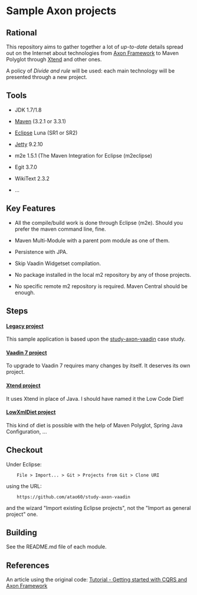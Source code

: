 Sample Axon projects
=====

Rational
-----

This repository aims to gather together a lot of *up-to-date* details spread out on the Internet about technologies from [Axon Framework](http://www.axonframework.org/) to Maven Polyglot through [Xtend](https://eclipse.org/xtend/) and other ones.

A policy of *Divide and rule* will be used: each main technology will be presented through a new project.

Tools
------

* JDK 1.7/1.8

* [Maven](https://maven.apache.org/) (3.2.1 or 3.3.1)

* [Eclipse](https://eclipse.org/) Luna (SR1 or SR2)

* [Jetty](http://eclipse.org/jetty/) 9.2.10

* m2e 1.5.1 (The Maven Integration for Eclipse (m2eclipse)

* Egit 3.7.0

* WikiText 2.3.2

* ...

Key Features
-----

* All the compile/build work is done through Eclipse (m2e). Should you prefer the maven command line, fine.

* Maven Multi-Module with a parent pom module as one of them.

* Persistence with JPA.

* Skip Vaadin Widgetset compilation.

* No package installed in the local m2 repository by any of those projects.

* No specific remote m2 repository is required. Maven Central should be enough.

Steps
------

#### [Legacy project](legacy) ####

This sample application is based upon the [study-axon-vaadin](https://code.google.com/p/study-axon-vaadin/) case study.

#### [Vaadin 7 project](vaadin7) ####

To upgrade to Vaadin 7 requires many changes by itself. It deserves its own project.

#### [Xtend project](xtend) ####

It uses Xtend in place of Java. I should have named it the Low Code Diet!

#### [LowXmlDiet project](lowxmldiet) ####

This kind of diet is possible with the help of Maven Polyglot, Spring Java Configuration, ...

Checkout
------

Under Eclipse:

        File > Import... > Git > Projects from Git > Clone URI
using the URL:

        https://github.com/atao60/study-axon-vaadin
        
and the wizard "Import existing Eclipse projects", not the "Import as general project" one.       
        
Building
------        
        
See the README.md file of each module.        

References
------

An article using the original code: [Tutorial - Getting started with CQRS and Axon Framework](http://blog.trifork.com/2010/11/12/tutorial-getting-started-with-cqrs-and-axon-framework/)
